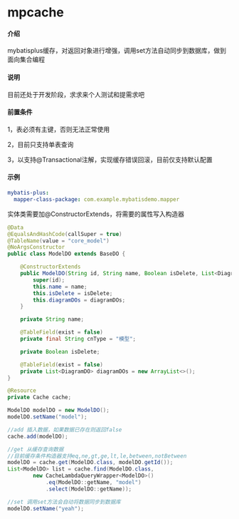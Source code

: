 # mpcache

#### 介绍
mybatisplus缓存，对返回对象进行增强，调用set方法自动同步到数据库，做到面向集合编程

#### 说明
目前还处于开发阶段，求求来个人测试和提需求吧

#### 前置条件
1，表必须有主键，否则无法正常使用

2，目前只支持单表查询

3，以支持@Transactional注解，实现缓存错误回滚，目前仅支持默认配置

#### 示例
```yaml
mybatis-plus:
  mapper-class-package: com.example.mybatisdemo.mapper
```

实体类需要加@ConstructorExtends，将需要的属性写入构造器
```java
@Data
@EqualsAndHashCode(callSuper = true)
@TableName(value = "core_model")
@NoArgsConstructor
public class ModelDO extends BaseDO {

    @ConstructorExtends
    public ModelDO(String id, String name, Boolean isDelete, List<DiagramDO> diagramDOs) {
        super(id);
        this.name = name;
        this.isDelete = isDelete;
        this.diagramDOs = diagramDOs;
    }

    private String name;

    @TableField(exist = false)
    private final String cnType = "模型";

    private Boolean isDelete;

    @TableField(exist = false)
    private List<DiagramDO> diagramDOs = new ArrayList<>();
}
```

```java
@Resource
private Cache cache;

ModelDO modelDO = new ModelDO();
modelDO.setName("model");

//add 插入数据，如果数据已存在则返回false
cache.add(modelDO);

//get 从缓存查询数据
//目前缓存条件构造器支持eq,ne,gt,ge,lt,le,between,notBetween
modelDO = cache.get(ModelDO.class, modelDO.getId());
List<ModelDO> list = cache.find(ModelDO.class,
        new CacheLambdaQueryWrapper<ModelDO>()
            .eq(ModelDO::getName, "model")
            .select(ModelDO::getName));

//set 调用set方法会自动将数据同步到数据库
modelDO.setName("yeah");
```
